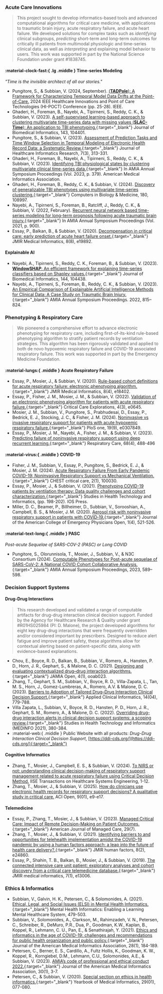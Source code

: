 ### __Acute Care Innovations__

> This project sought to develop informatics-based tools and advanced computational algorithms for critical care medicine, with applications to traumatic brain injury, acute respiratory failure, and acute heart failure. We developed solutions for complex tasks such as _identifying_ clinical subgroups, _predicting_ short-term and long-term outcomes for critically ill patients from multimodal physiologic and time-series clinical data, as well as _interpreting_ and explaining model behavior to users. This work was supported in part by the National Science Foundation under grant #1838745.
#### :material-clock-fast:{ .lg .middle } __Time-series Modeling__ 
*"Time is the invisible architect of all our stories."*  

* Pungitore, S., & Subbian, V. (2024, September). [(__TADPole__): A Framework for Characterizing Temporal Model Data Drifts at the Point-of-Care.](https://ieeexplore.ieee.org/abstract/document/10876202) 2024 IEEE Healthcare Innovations and Point of Care Technologies (HI-POCT) Conference (pp. 25-28). IEEE.  
* Ghaderi, H., Foreman, B., Nayebi, A., Tipirneni, S., Reddy, C. K., & Subbian, V. (2023). [A self-supervised learning-based approach to clustering multivariate time-series data with missing values (__SLAC-Time__): An application to TBI phenotyping.](https://pmc.ncbi.nlm.nih.gov/articles/PMC10527271/){:target="_blank"} Journal of Biomedical Informatics, 143, 104401.  
* Pungitore, S., & Subbian, V. (2023). [Assessment of Prediction Tasks and Time Window Selection in Temporal Modeling of Electronic Health Record Data: a Systematic Review.](https://doi.org/10.1007/s41666-023-00143-4){:target="_blank"} Journal of Healthcare Informatics Research, 7(3), 313-331.  
* Ghaderi, H., Foreman, B., Nayebi, A., Tipirneni, S., Reddy, C. K., & Subbian, V. (2023). [Identifying TBI physiological states by clustering multivariate clinical time-series data.](https://pmc.ncbi.nlm.nih.gov/articles/PMC10785849/){:target="_blank"} In AMIA Annual Symposium Proceedings (Vol. 2023, p. 379). American Medical Informatics Association.  
* Ghaderi, H., Foreman, B., Reddy, C. K., & Subbian, V. (2024). [Discovery of generalizable TBI phenotypes using multivariate time-series clustering.](https://pmc.ncbi.nlm.nih.gov/articles/PMC10836078//){:target="_blank"} Computers in Biology & Medicine, 180, 108997.  
* Nayebi, A., Tipirneni, S., Foreman, B., Ratcliff, J., Reddy, C. K., & Subbian, V. (2022, February). [Recurrent neural network based time-series modeling for long-term prognosis following acute traumatic brain injury.](https://pmc.ncbi.nlm.nih.gov/articles/PMC8861707/){:target="_blank"} In AMIA Annual Symposium Proceedings (Vol. 2021, p. 900).  
* Essay, P., Balkan, B., & Subbian, V. (2020). [Decompensation in critical care: early prediction of acute heart failure onset.](https://doi.org/10.2196/19892){:target="_blank"} JMIR Medical Informatics, 8(8), e19892.  

#### Explainable AI
* Nayebi, A., Tipirneni, S., Reddy, C. K., Foreman, B., & Subbian, V. (2023). [__WindowSHAP__: An efficient framework for explaining time-series classifiers based on Shapley values.](https://pmc.ncbi.nlm.nih.gov/articles/PMC10552726/){:target="_blank"} Journal of Biomedical Informatics, 144, 104438.   
* Nayebi, A., Tipirneni, S., Foreman, B., Reddy, C. K., & Subbian, V. (2023). [An Empirical Comparison of Explainable Artificial Intelligence Methods for Clinical Data: A Case Study on Traumatic Brain Injury.](https://pmc.ncbi.nlm.nih.gov/articles/PMC10148324/){:target="_blank"} AMIA Annual Symposium Proceedings. 2022, 815–824.

### __Phenotyping & Respiratory Care__

> We pioneered a comprehensive effort to advance electronic phenotyping for respiratory care, including first-of-its-kind rule-based phenotyping algorithm to stratify patient records by ventilation strategies. This algorithm has been rigorously validated and applied to both de novo hypoxemic respiratory failure and COVID-19 associated respiratory failure. This work was supported in part by the Emergency Medicine Foundation.

#### :material-lungs:{ .middle } Acute Respiratory Failure  
* Essay, P., Mosier, J., & Subbian, V. (2020). [Rule-based cohort definitions for acute respiratory failure: electronic phenotyping algorithm.](https://doi.org/10.2196/18402/){:target="_blank"} JMIR Medical Informatics, 8(4), e18402.  
* Essay, P., Fisher, J. M., Mosier, J. M., & Subbian, V. (2022). [Validation of an electronic phenotyping algorithm for patients with acute respiratory failure.](https://doi.org/10.1097/CCE.0000000000000645){:target="_blank"} Critical Care Explorations, 4(3), e0645.
* Mosier, J. M., Subbian, V., Pungitore, S., Prabhudesai, D., Essay, P., Bedrick, E. J., Stocking, J. C., & Fisher, J. M. (2024). [Noninvasive vs invasive respiratory support for patients with acute hypoxemic respiratory failure.](https://doi.org/10.1371/journal.pone.0307849){:target="_blank"} PloS one, 19(9), e0307849.
* Essay, P., Mosier, J. M., Nayebi, A., Fisher, J. M., & Subbian, V. (2023). [Predicting failure of noninvasive respiratory support using deep recurrent learning.](https://pmc.ncbi.nlm.nih.gov/articles/PMC10173118/){:target="_blank"} Respiratory Care, 68(4), 488-496

#### :material-virus:{ .middle } COVID-19
* Fisher, J. M., Subbian, V., Essay, P., Pungitore, S., Bedrick, E. J., & Mosier, J. M. (2024). [Acute Respiratory Failure From Early Pandemic COVID-19: Noninvasive Respiratory Support vs Mechanical Ventilation.](https://doi.org/10.1016/j.chstcc.2023.100030){:target="_blank"} CHEST critical care, 2(1), 100030.
* Essay, P., Mosier, J., & Subbian, V. (2021). [Phenotyping COVID-19 patients by ventilation therapy: Data quality challenges and cohort characterization.](https://doi.org/10.3233/SHTI210148){:target="_blank"} Studies in Health Technology and Informatics, (pp. 198-202). IOS Press.
* Miller, D. C., Beamer, P., Billheimer, D., Subbian, V., Sorooshian, A., Campbell, B. S., & Mosier, J. M. (2020). [Aerosol risk with noninvasive respiratory support in patients with COVID‐19.](https://doi.org/10.1002/emp2.12152){:target="_blank"} Journal of the American College of Emergency Physicians Open, 1(4), 521-526.

#### :material-text-long:{ .middle } PASC  
_Post-acute Sequelae of SARS-COV-2 (PASC) or Long COVID_  
* Pungitore, S., Olorunnisola, T., Mosier, J., Subbian, V., & N3C Consortium (2024). [Computable Phenotypes for Post-acute sequelae of SARS-CoV-2: A National COVID Cohort Collaborative Analysis.](https://pmc.ncbi.nlm.nih.gov/articles/PMC10785914/){:target="_blank"} AMIA Annual Symposium Proceedings, 2023, 589–598.

### __Decision Support Systems__

#### Drug-Drug Interactions
> This research developed and validated a range of computable artifacts for drug-drug interaction clinical decision support. Funded by the Agency for Healthcare Research & Quality under grant #R01HS025984 (PI: D. Malone), the project developed algorithms for eight key drug-drug interactions that were frequently overridden and/or considered important by prescribers. Designed  to reduce alert fatigue and improve patient safety, these algorithms allow for contextual alerting based on patient-specific data, along with evidence-based explanations. 

* Chou, E., Boyce, R. D., Balkan, B., Subbian, V., Romero, A., Hansten, P. D., Horn, J. R., Gephart, S., & Malone, D. C. (2021). [Designing and evaluating contextualized drug–drug interaction algorithms.](https://doi.org/10.1093/jamiaopen/ooab023){:target="_blank"} JAMIA Open, 4(1), ooab023.
* Zhang, T., Gephart, S. M., Subbian, V., Boyce, R. D., Villa-Zapata, L., Tan, M. S., Horn, J., Gomez-Lumbreras, A., Romero, A.V. & Malone, D. C. (2023). [Barriers to Adoption of Tailored Drug–Drug Interaction Clinical Decision Support.](https://pmc.ncbi.nlm.nih.gov/articles/PMC10550365/){:target="_blank"} Applied Clinical Informatics, 14(04), 779-788.
* Villa Zapata, L., Subbian, V., Boyce, R. D., Hansten, P. D., Horn, J. R., Gephart, S. M., Romero, A., & Malone, D. C. (2022). [Overriding drug-drug interaction alerts in clinical decision support systems: a scoping review.](https://ebooks.iospress.nl/doi/10.3233/SHTI220101){:target="_blank"} Studies in Health Technology and Informatics (MEDINFO 2021), 380-384.
* :material-web:{ .middle } Public Website with all products: _Drug-Drug Interaction Clinical Decision Support_, [https://ddi-cds.org/](https://ddi-cds.org/){:target="_blank"}

#### Cognitive Informatics 

* Zhang, T., Mosier, J., Campbell, E. S., & Subbian, V. (2024). [To NIRS or not: understanding clinical decision-making of respiratory support management related to acute respiratory failure using Critical Decision Method.](https://doi.org/10.1080/24725579.2024.2335988) IISE Transactions on Healthcare Systems Engineering, 1-12.  
* Zhang, T., Mosier, J., & Subbian, V. (2025). [How do clinicians use electronic health records for respiratory support decisions? A qualitative study in critical care.](https://doi.org/10.1055/a-2521-2557) ACI Open, 9(01), e9-e17.  

#### Telemedicine

* Essay, P., Zhang, T., Mosier, J., & Subbian, V. (2023). [Managed Critical Care: Impact of Remote Decision-Making on Patient Outcomes.](https://doi.org/10.37765/ajmc.2023.89400){:target="_blank"} American Journal of Managed Care, 29(7).
* Zhang, T., Mosier, J., & Subbian, V. (2021). [Identifying barriers to and opportunities for telehealth implementation amidst the COVID-19 pandemic by using a human factors approach: a leap into the future of health care delivery?.](https://doi.org/10.2196/24860){:target="_blank"} JMIR human factors, 8(2), e24860.
* Essay, P., Shahin, T. B., Balkan, B., Mosier, J., & Subbian, V. (2019). [The connected intensive care unit patient: exploratory analyses and cohort discovery from a critical care telemedicine database.](https://doi.org/10.2196/13006){:target="_blank"} JMIR medical informatics, 7(1), e13006.

### __Ethics & Informatics__

* Subbian, V., Galvin, H. K., Petersen, C., & Solomonides, A. (2021). [Ethical, Legal, and Social Issues (ELSI) in Mental Health Informatics.](https://doi.org/10.1007/978-3-030-70558-9_18){:target="_blank"} Mental Health Informatics: Enabling a Learning Mental Healthcare System, 479-503.
* Subbian, V., Solomonides, A., Clarkson, M., Rahimzadeh, V. N., Petersen, C., Schreiber, R., DeMuro, P.R., Dua, P., Goodman, K.W., Kaplan, B., Koppel, R., Lehmann, C. U., Pan, E., & Senathirajah, Y. (2021). [Ethics and informatics in the age of COVID-19: challenges and recommendations for public health organization and public policy.](https://doi.org/10.1093/jamia/ocaa188){:target="_blank"} Journal of the American Medical Informatics Association, 28(1), 184-189.
* Petersen, C., Berner, E. S., Cardillo, A., Fultz Hollis, K., Goodman, K. W., Koppel, R., Korngiebel, D.M., Lehmann, C.U., Solomonides, A.E., & Subbian, V. (2023). [AMIA’s code of professional and ethical conduct 2022.](https://doi.org/10.1093/jamia/ocac192){:target="_blank"} Journal of the American Medical Informatics Association, 30(1), 3-7.
* Petersen, C., & Subbian, V. (2020). [Special section on ethics in health informatics.](https://doi.org/10.1055/s-0040-1702014){:target="_blank"} Yearbook of Medical Informatics, 29(01), 077-080.
